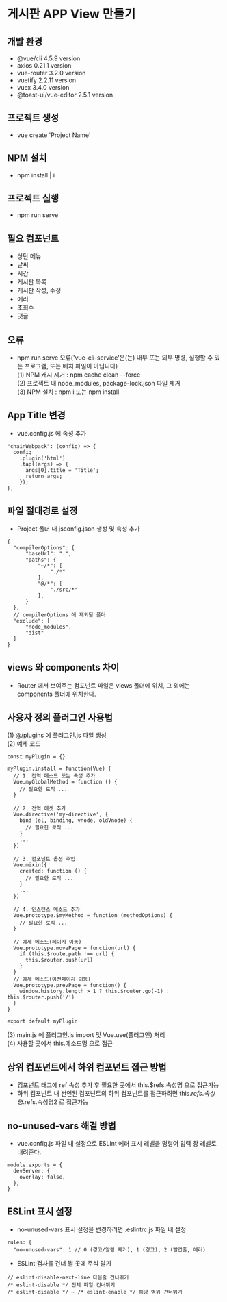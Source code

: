 # 게시판 APP View 만들기

## 개발 환경
- @vue/cli 4.5.9 version
- axios 0.21.1 version
- vue-router 3.2.0 version
- vuetify 2.2.11 version
- vuex 3.4.0 version
- @toast-ui/vue-editor 2.5.1 version

## 프로젝트 생성
- vue create 'Project Name'

## NPM 설치
- npm install | i

## 프로젝트 실행
- npm run serve

## 필요 컴포넌트
- 상단 메뉴
- 날씨
- 시간
- 게시판 목록
- 게시판 작성, 수정
- 에러
- 조회수
- 댓글

## 오류
- npm run serve 오류('vue-cli-service'은(는) 내부 또는 외부 명령, 실행할 수 있는 프로그램, 또는 배치 파일이 아닙니다)  
  (1) NPM 캐시 제거 : npm cache clean --force  
  (2) 프로젝트 내 node_modules, package-lock.json 파일 제거  
  (3) NPM 설치 : npm i 또는 npm install  

## App Title 변경
- vue.config.js 에 속성 추가
```
"chainWebpack": (config) => {
  config
    .plugin('html')
    .tap((args) => {
      args[0].title = 'Title';
      return args;
    });
},
```

## 파일 절대경로 설정
- Project 폴더 내 jsconfig.json 생성 및 속성 추가
```
{
  "compilerOptions": {
      "baseUrl": ".",
      "paths": {
          "~/*": [
              "./*"
          ],
          "@/*": [
              "./src/*"
          ],
      }
  },
  // compilerOptions 에 제외될 폴더
  "exclude": [
      "node_modules",
      "dist"
  ]
}
```

## views 와 components 차이
- Router 에서 보여주는 컴포넌트 파일은 views 폴더에 위치, 그 외에는 components 폴더에 위치한다.

## 사용자 정의 플러그인 사용법
(1) @/plugins 에 플러그인.js 파일 생성  
(2) 예제 코드
```
const myPlugin = {}

myPlugin.install = function(Vue) {
  // 1. 전역 메소드 또는 속성 추가
  Vue.myGlobalMethod = function () {
    // 필요한 로직 ...
  }

  // 2. 전역 에셋 추가
  Vue.directive('my-directive', {
    bind (el, binding, vnode, oldVnode) {
      // 필요한 로직 ...
    }
    ...
  })

  // 3. 컴포넌트 옵션 주입
  Vue.mixin({
    created: function () {
      // 필요한 로직 ...
    }
    ...
  })

  // 4. 인스턴스 메소드 추가
  Vue.prototype.$myMethod = function (methodOptions) {
    // 필요한 로직 ...
  }

  // 예제 메소드(페이지 이동)
  Vue.prototype.movePage = function(url) {
    if (this.$route.path !== url) {
      this.$router.push(url)
    }
  }
  // 예제 메소드(이전페이지 이동)
  Vue.prototype.prevPage = function() {
    window.history.length > 1 ? this.$router.go(-1) : this.$router.push('/')
  }
}

export default myPlugin
```
(3) main.js 에 플러그인.js import 및 Vue.use(플러그인) 처리  
(4) 사용할 곳에서 this.메소드명 으로 접근

## 상위 컴포넌트에서 하위 컴포넌트 접근 방법
- 컴포넌트 태그에 ref 속성 추가 후 필요한 곳에서 this.$refs.속성명 으로 접근가능
- 하위 컴포넌트 내 선언된 컴포넌트의 하위 컴포넌트를 접근하려면 this.$refs.속성명.$refs.속성명2 로 접근가능

## no-unused-vars 해결 방법
- vue.config.js 파일 내 설정으로 ESLint 에러 표시 레벨을 명령어 입력 창 레벨로 내려준다.
```
module.exports = {
  devServer: {
    overlay: false,
  },
}
```

## ESLint 표시 설정
- no-unused-vars 표시 설정을 변경하려면 .eslintrc.js 파일 내 설정
```
rules: {
  "no-unused-vars": 1 // 0 (경고/알림 제거), 1 (경고), 2 (빨간줄, 에러)
```
- ESLint 검사를 건너 뛸 곳에 주석 달기
```
// eslint-disable-next-line 다음줄 건너뛰기
/* eslint-disable */ 전체 파일 건너뛰기
/* eslint-disable */ ~ /* eslint-enable */ 해당 범위 건너뛰기
```